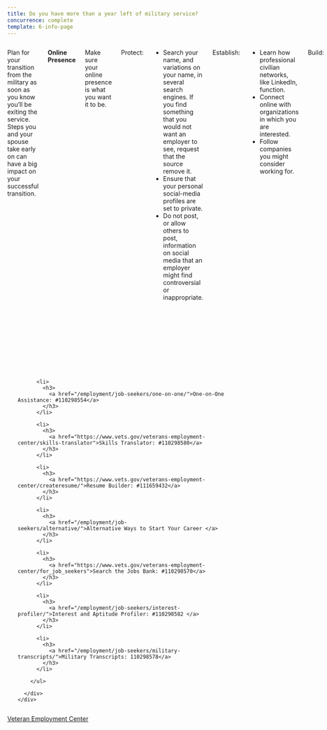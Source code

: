 ```yaml
---
title: Do you have more than a year left of military service?
concurrence: complete
template: 6-info-page
---
```


<div class="main" role="main" markdown="0">

<div class="section one" markdown="0">
<div class="primary" markdown="0">
<div class="row" markdown="0">
<div class="small-12 columns" markdown="1">

Plan for your transition from the military as soon as you know you’ll be exiting the service. Steps you and your spouse take early on can have a big impact on your successful transition.

**Online Presence**

Make sure your online presence is what you want it to be.

Protect:
- Search your name, and variations on your name, in several search engines. If you find something that you would not want an employer to see, request that the source remove it. 
- Ensure that your personal social-media profiles are set to private.
- Do not post, or allow others to post, information on social media that an employer might find controversial or inappropriate.

Establish:
- Learn how professional civilian networks, like LinkedIn, function. 
- Connect online with organizations in which you are interested. 
- Follow companies you might consider working for.

Build:
- Start establishing your network long before you begin your job search.
- Maintain your network presence. Regularly contribute to your network page with thoughtful, professional content, or share the professional content of others you find interesting. 

**Consider More Education**

- Decide if pursuing a college degree, an advanced degree, or a vocational technical degree is the right path for you. 
- Begin researching schools and programs that will help you reach your goals.
- Consider [alternative options](/_dummy-placeholder.html) such as on-the-job training or an apprenticeship. 
- Research how to access your [GI Bill benefits](/education/gi-bill/) and the financial impact of pursuing an education versus a career. 


**Résumé Building**

Your résumé is a living document. Visit a [VA Employment Center](/_dummy-placeholder.html) and get help preparing yours in the right format for the type of job you want.

Basic tips:
- Your résumé should be one to two pages for every ten years of work experience. The exception to this rule is for a [Federal Job Application](/_dummy-placeholder.html). 
- Build your general résumé, following a standard format. Your post-education office will have more information as well as sample résumé templates.
- Keep your résumé updated during your military career.
- Have a basic cover letter for each résumé type

**Ramp Up Before You Begin Searching for a Job**

Start a list of fields that interest you. A resource for this is the [Interest Profiler](/_dummy-placeholder.html).


</div>
</div>
</div>

<div class="navigation">
  <div class="row">
    <div class="small-12 columns">
        <ul class="small-block-grid-1 medium-block-grid-3 cards small">

          <li>
            <h3>
              <a href="/employment/job-seekers/one-on-one/">One-on-One Assistance: #110298554</a>
            </h3>
          </li>

          <li>
            <h3>
              <a href="https://www.vets.gov/veterans-employment-center/skills-translator">Skills Translator: #110298580</a>
            </h3>
          </li>  

          <li>
            <h3>
              <a href="https://www.vets.gov/veterans-employment-center/createresume/">Resume Builder: #111659432</a>
            </h3>
          </li>

          <li>
            <h3>
              <a href="/employment/job-seekers/alternative/">Alternative Ways to Start Your Career </a>
            </h3>
          </li>  

          <li>
            <h3>
              <a href="https://www.vets.gov/veterans-employment-center/for_job_seekers">Search the Jobs Bank: #110298570</a>
            </h3>
          </li>

          <li>
            <h3>
              <a href="/employment/job-seekers/interest-profiler/">Interest and Aptitude Profiler: #110298582 </a>
            </h3>
          </li>

          <li>
            <h3>
              <a href="/employment/job-seekers/military-transcripts/">Military Transcripts: 110298578</a>
            </h3>
          </li>    

        </ul>  

      </div>
    </div>  
  </div>

  </div>
</div>

<div class="action-bar">
  <div class="row">
    <div class="small-12 columns">
      <a class="usa-button-primary" href="https://www.vets.gov/veterans-employment-center/">Veteran Employment Center</a>
    </div>
  </div>
</div>

